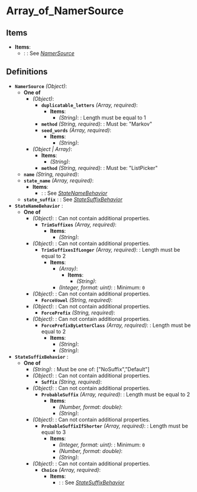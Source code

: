 # Array_of_NamerSource

## Items

  * **Items**:
    * : : See *[NamerSource](#definitions/NamerSource)*
## Definitions
  * <a id="definitions/NamerSource"></a>**`NamerSource`** *(Object)*: 
    * **One of**
      * *(Object)*: 
        * **`duplicatable_letters`** *(Array, required)*: 
          * **Items**:
            * *(String)*: : Length must be equal to 1
        * **`method`** *(String, required)*: : Must be: "Markov"
        * **`seed_words`** *(Array, required)*: 
          * **Items**:
            * *(String)*: 
      * *(Object | Array)*: 
        * **Items**:
          * *(String)*: 
        * **`method`** *(String, required)*: : Must be: "ListPicker"
    * **`name`** *(String, required)*: 
    * **`state_name`** *(Array, required)*: 
      * **Items**:
        * : : See *[StateNameBehavior](#definitions/StateNameBehavior)*
    * **`state_suffix`** : : See *[StateSuffixBehavior](#definitions/StateSuffixBehavior)*
  * <a id="definitions/StateNameBehavior"></a>**`StateNameBehavior`** : 
    * **One of**
      * *(Object)*: : Can not contain additional properties.
        * **`TrimSuffixes`** *(Array, required)*: 
          * **Items**:
            * *(String)*: 
      * *(Object)*: : Can not contain additional properties.
        * **`TrimSuffixesIfLonger`** *(Array, required)*: : Length must be equal to 2
          * **Items**:
            * *(Array)*: 
              * **Items**:
                * *(String)*: 
            * *(Integer, format: uint)*: : Minimum: `0`
      * *(Object)*: : Can not contain additional properties.
        * **`ForceVowel`** *(String, required)*: 
      * *(Object)*: : Can not contain additional properties.
        * **`ForcePrefix`** *(String, required)*: 
      * *(Object)*: : Can not contain additional properties.
        * **`ForcePrefixByLetterClass`** *(Array, required)*: : Length must be equal to 2
          * **Items**:
            * *(String)*: 
            * *(String)*: 
  * <a id="definitions/StateSuffixBehavior"></a>**`StateSuffixBehavior`** : 
    * **One of**
      * *(String)*: : Must be one of: ["NoSuffix","Default"]
      * *(Object)*: : Can not contain additional properties.
        * **`Suffix`** *(String, required)*: 
      * *(Object)*: : Can not contain additional properties.
        * **`ProbableSuffix`** *(Array, required)*: : Length must be equal to 2
          * **Items**:
            * *(Number, format: double)*: 
            * *(String)*: 
      * *(Object)*: : Can not contain additional properties.
        * **`ProbableSuffixIfShorter`** *(Array, required)*: : Length must be equal to 3
          * **Items**:
            * *(Integer, format: uint)*: : Minimum: `0`
            * *(Number, format: double)*: 
            * *(String)*: 
      * *(Object)*: : Can not contain additional properties.
        * **`Choice`** *(Array, required)*: 
          * **Items**:
            * : : See *[StateSuffixBehavior](#definitions/StateSuffixBehavior)*
